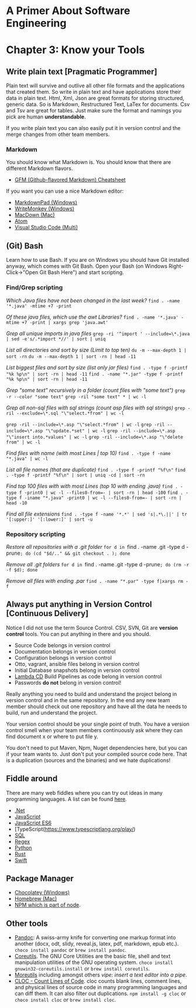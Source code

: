 # A Primer About Software Engineering
# Chapter 3: Know your Tools

## Write plain text [Pragmatic Programmer]
Plain text will survive and outlive all other file formats and the applications that created them. So write in plain text and have applications store their data in plain text. Html, Xml, Json are great formats for storing structured, generic data. So is Markdown, Restructured Text, LaTex for documents. Csv and Tsv are great for tables. Just make sure the format and namings you pick are human __understandable__.

If you write plain text you can also easily put it in version control and the merge changes from other team members.

### Markdown

You should know what Markdown is. You should know that there are different Markdown flavors.

* [GFM (Github-flavored Markdown) Cheatsheet](https://github.com/adam-p/markdown-here/wiki/Markdown-Cheatsheet)

If you want you can use a nice Markdown editor:

* [MarkdownPad (Windows)](http://markdownpad.com/)
* [WriteMonkey (Windows)](http://writemonkey.com/index.php)
* [MacDown (Mac)](http://macdown.uranusjr.com/)
* [Atom](https://atom.io/)
* [Visual Studio Code (Multi)](https://code.visualstudio.com/Download)

## (Git) Bash
Learn how to use Bash. If you are on Windows you should have Git installed anyway, which comes with Git Bash. Open your Bash (on Windows Right-Click->"Open Git Bash Here") and start scripting.

### Find/Grep scripting
*Which Java files have not been changed in the last week?*
`find . -name '*.java' -mtime +7 -print`

*Of these java files, which use the awt Libraries?* 
`find . -name '*.java' -mtime +7 -print | xargs grep 'java.awt'`

*Grep all unique imports in java files*
`grep -ri '^import ' --include=\*.java | sed -e's/.*import *//' | sort | uniq`

*List all directories and sort by size (Limit to top ten)*
`du -m --max-depth 1 | sort -rn`
`du -m --max-depth 1 | sort -rn | head -11`

*List biggest files and sort by size (list only jar files)*
`find . -type f -printf "%k %p\n" | sort -rn | head -11`
`find . -name "*.jar" -type f -printf "%k %p\n" | sort -rn | head -11`

*Grep "some text" recursively in a folder (count files with "some text")*
`grep -r --color "some text"`
`grep -ril "some text" * | wc -l`

*Grep all non-sql files with sql strings (count asp files with sql strings)*
`grep -ril --exclude=\*.sql "\"select.*from" | wc -l`

`grep -ril --include=\*.asp "\"select.*from" | wc -l`
`grep -ril --include=\*.asp "\"update.*set" | wc -l`
`grep -ril --include=\*.asp "\"insert into.*values" | wc -l`
`grep -ril --include=\*.asp "\"delete from" | wc -l`

*Find files with name (with most Lines | top 10)*
`find . -type f -name "*.java" | wc -l`

*List all file names (that are duplicate)*
`find . -type f -printf "%f\n"`
`find . -type f -printf "%f\n" | sort | uniq -cd | sort -rn`

*Find top 100 files with with most Lines (top 10 with ending .java)*
`find . -type f -print0 | wc -l --files0-from=- | sort -rn | head -100`
`find . -type f -iname "*.java" -print0 | wc -l --files0-from=- | sort -rn | head -10`

*Find all file extensions*
`find . -type f -name '*.*' | sed 's|.*\.||' | tr '[:upper:]' '[:lower:]' | sort -u`

### Repository scripting
*Restore all repositories with a .git folder*
`for d in `find . -name .git -type d -prune`; do (cd "$d/.." && git checkout . ); done`

*Remove all .git folders*
`for d in `find . -name .git -type d -prune`; do (rm -r -f $d); done`

*Remove all files with ending .par*
`find . -name "*.par" -type f|xargs rm -f`

## Always put anything in Version Control [Continuous Delivery]
Notice I did not use the term Source Control. CSV, SVN, Git are __version control__ tools. You can put anything in there and you should. 

* Source Code belongs in version control
* Documentation belongs in version control
* Configuration belongs in version control
* Otto, vagrant, ansible files belong in version control
* Initial Database snapshots belong in version control
* [Lambda CD](http://www.lambda.cd/) Build Pipelines as code belong in version control
* Passwords __do not__ belong in version control!

Really anything you need to build and understand the project belong in version control and in the same repository. In the end any new team member should check out one repository and have all the data he needs to build, run and understand the project. 

Your version control should be your single point of truth. You have a version control smell when your team members continuously ask where they can find document x or where to put file y.

You don't need to put Maven, Npm, Nuget dependencies here, but you can if your team wants to. Just don't put your compiled source code here. That is a duplication (sources and the binaries) and we hate duplications!

## Fiddle around
There are many web fiddles where you can try out ideas in many programming languages. A list can be found [here](https://fiddles.io/).

* [.Net](https://dotnetfiddle.net/)
* [JavaScript](https://jsfiddle.net/)
* [JavaScript ES6](https://babeljs.io/repl/)
* [TypeScript(https://www.typescriptlang.org/play/)
* [SQL](http://sqlfiddle.com/)
* [Regex](http://refiddle.com/)
* [Python](http://pythonfiddle.com/)
* [Rust](https://play.rust-lang.org/)
* [Swift](https://swiftlang.ng.bluemix.net/#/repl)

## Package Manager
* [Chocolatey (Windows)](https://chocolatey.org/)
* [Homebrew (Mac)](http://brew.sh/)
* [NPM which is part of node](https://nodejs.org/en/).

## Other tools
* [Pandoc](http://pandoc.org/): A swiss-army knife for converting one markup format into another (docx, odt, slidy, reveal.js, latex, pdf, markdown, epub etc.). `choco install pandoc` or `brew install pandoc`.
* [Coreutils](http://gnuwin32.sourceforge.net/packages/coreutils.htm). The GNU Core Utilities are the basic file, shell and text manipulation utilities of the GNU operating system. `choco install gnuwin32-coreutils.install` or `brew install coreutils`.
* [Moreutils](https://joeyh.name/code/moreutils/) including amongst others *vipe: insert a text editor into a pipe*.
* [CLOC - Count Lines of Code](https://github.com/AlDanial/cloc). cloc counts blank lines, comment lines, and physical lines of source code in many programming languages and can diff them. It can also filter out duplications. `npm install -g cloc` or `choco install cloc` or `brew install cloc`.
